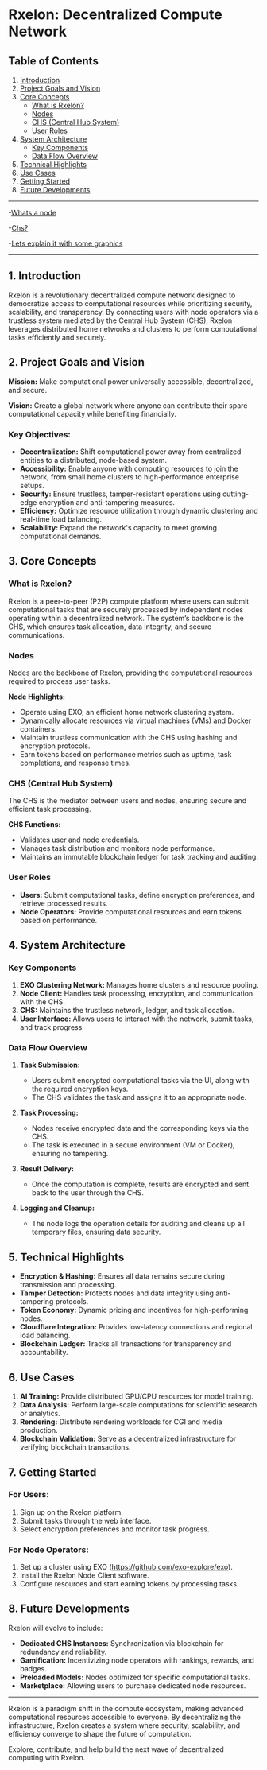# Rxelon: Decentralized Compute Network

## Table of Contents
1. [Introduction](#introduction)
2. [Project Goals and Vision](#project-goals-and-vision)
3. [Core Concepts](#core-concepts)
   - [What is Rxelon?](#what-is-rxelon)
   - [Nodes](#nodes)
   - [CHS (Central Hub System)](#chs-central-hub-system)
   - [User Roles](#user-roles)
4. [System Architecture](#system-architecture)
   - [Key Components](#key-components)
   - [Data Flow Overview](#data-flow-overview)
5. [Technical Highlights](#technical-highlights)
6. [Use Cases](#use-cases)
7. [Getting Started](#getting-started)
8. [Future Developments](#future-developments)
---
-[Whats a node](https://github.com/unaveragetech/Rxelon/blob/d968a2c8ba52994fe416be56e95ef2f323e8029e/What%E2%80%99s_a_node%3F.md)

-[Chs?](https://github.com/unaveragetech/Rxelon/blob/6065287bf5e94da8dc76d01395ef4f209a32b322/What%E2%80%99s_the_chs%3F.md)

-[Lets explain it with some graphics](https://github.com/unaveragetech/Rxelon/blob/8f85e86110516a91d94282506c571cbabc6fd385/Interactions_breakdown.md)

---

## 1. Introduction

Rxelon is a revolutionary decentralized compute network designed to democratize access to computational resources while prioritizing security, scalability, and transparency. By connecting users with node operators via a trustless system mediated by the Central Hub System (CHS), Rxelon leverages distributed home networks and clusters to perform computational tasks efficiently and securely.

## 2. Project Goals and Vision

**Mission:** Make computational power universally accessible, decentralized, and secure.

**Vision:** Create a global network where anyone can contribute their spare computational capacity while benefiting financially.

### Key Objectives:
- **Decentralization:** Shift computational power away from centralized entities to a distributed, node-based system.
- **Accessibility:** Enable anyone with computing resources to join the network, from small home clusters to high-performance enterprise setups.
- **Security:** Ensure trustless, tamper-resistant operations using cutting-edge encryption and anti-tampering measures.
- **Efficiency:** Optimize resource utilization through dynamic clustering and real-time load balancing.
- **Scalability:** Expand the network's capacity to meet growing computational demands.

## 3. Core Concepts

### What is Rxelon?

Rxelon is a peer-to-peer (P2P) compute platform where users can submit computational tasks that are securely processed by independent nodes operating within a decentralized network. The system’s backbone is the CHS, which ensures task allocation, data integrity, and secure communications.

### Nodes

Nodes are the backbone of Rxelon, providing the computational resources required to process user tasks.

**Node Highlights:**
- Operate using EXO, an efficient home network clustering system.
- Dynamically allocate resources via virtual machines (VMs) and Docker containers.
- Maintain trustless communication with the CHS using hashing and encryption protocols.
- Earn tokens based on performance metrics such as uptime, task completions, and response times.

### CHS (Central Hub System)

The CHS is the mediator between users and nodes, ensuring secure and efficient task processing.

**CHS Functions:**
- Validates user and node credentials.
- Manages task distribution and monitors node performance.
- Maintains an immutable blockchain ledger for task tracking and auditing.

### User Roles
- **Users:** Submit computational tasks, define encryption preferences, and retrieve processed results.
- **Node Operators:** Provide computational resources and earn tokens based on performance.

## 4. System Architecture

### Key Components
1. **EXO Clustering Network:** Manages home clusters and resource pooling.
2. **Node Client:** Handles task processing, encryption, and communication with the CHS.
3. **CHS:** Maintains the trustless network, ledger, and task allocation.
4. **User Interface:** Allows users to interact with the network, submit tasks, and track progress.

### Data Flow Overview

1. **Task Submission:**
   - Users submit encrypted computational tasks via the UI, along with the required encryption keys.
   - The CHS validates the task and assigns it to an appropriate node.

2. **Task Processing:**
   - Nodes receive encrypted data and the corresponding keys via the CHS.
   - The task is executed in a secure environment (VM or Docker), ensuring no tampering.

3. **Result Delivery:**
   - Once the computation is complete, results are encrypted and sent back to the user through the CHS.

4. **Logging and Cleanup:**
   - The node logs the operation details for auditing and cleans up all temporary files, ensuring data security.

## 5. Technical Highlights
- **Encryption & Hashing:** Ensures all data remains secure during transmission and processing.
- **Tamper Detection:** Protects nodes and data integrity using anti-tampering protocols.
- **Token Economy:** Dynamic pricing and incentives for high-performing nodes.
- **Cloudflare Integration:** Provides low-latency connections and regional load balancing.
- **Blockchain Ledger:** Tracks all transactions for transparency and accountability.

## 6. Use Cases
1. **AI Training:** Provide distributed GPU/CPU resources for model training.
2. **Data Analysis:** Perform large-scale computations for scientific research or analytics.
3. **Rendering:** Distribute rendering workloads for CGI and media production.
4. **Blockchain Validation:** Serve as a decentralized infrastructure for verifying blockchain transactions.

## 7. Getting Started

### For Users:
1. Sign up on the Rxelon platform.
2. Submit tasks through the web interface.
3. Select encryption preferences and monitor task progress.

### For Node Operators:
1. Set up a cluster using EXO (https://github.com/exo-explore/exo).
2. Install the Rxelon Node Client software.
3. Configure resources and start earning tokens by processing tasks.

## 8. Future Developments

Rxelon will evolve to include:
- **Dedicated CHS Instances:** Synchronization via blockchain for redundancy and reliability.
- **Gamification:** Incentivizing node operators with rankings, rewards, and badges.
- **Preloaded Models:** Nodes optimized for specific computational tasks.
- **Marketplace:** Allowing users to purchase dedicated node resources.

---

Rxelon is a paradigm shift in the compute ecosystem, making advanced computational resources accessible to everyone. By decentralizing the infrastructure, Rxelon creates a system where security, scalability, and efficiency converge to shape the future of computation.

Explore, contribute, and help build the next wave of decentralized computing with Rxelon.

